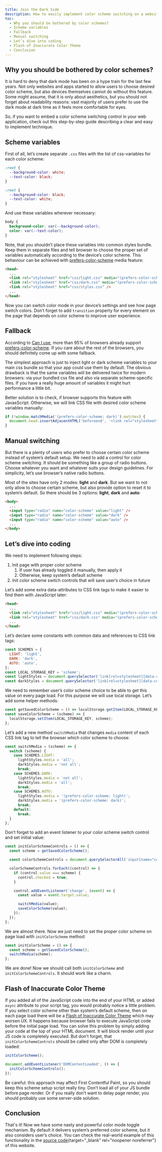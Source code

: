 ```yaml
---
title: Join the Dark Side
description: How to easily implement color scheme switching on a website.
toc:
  - Why you should be bothered by color schemes?
  - Scheme variables
  - Fallback
  - Manual switching
  - Let’s dive into coding
  - Flash of Inaccurate Color Theme
  - Conclusion
---
```


## Why you should be bothered by color schemes?
It is hard to deny that dark mode has been on a hype train for the last few years. Not only websites and apps started to allow users to choose desired color scheme, but also devices themselves cannot do without this feature. Some might assume, that it is only about aesthetics, but you should not forget about readability reasons: vast majority of users prefer to use the dark mode at dark time as it feels more comfortable for eyes.

So, if you want to embed a color scheme switching control in your web application, check out this step-by-step guide describing a clear and easy to implement technique.

## Scheme variables

First of all, let’s create separate `.css` files with the list of css-variables for each color scheme:

```css
:root {
  --background-color: white;
  --text-color: black;
}
```

```css
:root {
  --background-color: black;
  --text-color: white;
}
```

And use these variables wherever necessary:

```css
body {
  background-color: var(--background-color);
  color: var(--text-color);
}
```

Note, that you shouldn’t place these variables into common styles bundle. Keep them in separate files and tell browser to choose the proper set of variables automatically according to the device’s color scheme. This behaviour can be achieved with [prefers-color-scheme](https://developer.mozilla.org/en-US/docs/Web/CSS/@media/prefers-color-scheme) media feature:

```html
<head>
  ...
  <link rel="stylesheet" href="css/light.css" media="(prefers-color-scheme: light)" />
  <link rel="stylesheet" href="css/dark.css" media="(prefers-color-scheme: dark)" />
  <link rel="stylesheet" href="css/styles.css" />
  ...
</head>
```

Now you can switch color mode in your device’s settings and see how page switch colors. Don’t forget to add `transition` property for every element on the page that depends on color scheme to improve user experience.

## Fallback

According to [Can I use](https://caniuse.com/?search=prefers-color-scheme), more than 95% of browsers already support [prefers-color-scheme](https://developer.mozilla.org/en-US/docs/Web/CSS/@media/prefers-color-scheme). If you care about the rest of the browsers, you should definitely come up with some fallback.

The simplest approach is just to inject light or dark scheme variables to your main css bundle so that your app could use them by default. The obvious drawback is that the same variables will be delivered twice for modern browsers: via your bundled css file and also via separate scheme-specific files. If you have a really huge amount of variables it might hurt performance a little bit.

Better solution is to check, if browser supports this feature with JavasScript. Otherwise, we will link CSS file with desired color scheme variables manually:

```jsx
if (!window.matchMedia('(prefers-color-scheme: dark)').matches) {
  document.head.insertAdjacentHTML('beforeend', '<link rel="stylesheet" href="css/light.css">');
}
```

## Manual switching

But there is a plenty of users who prefer to choose certain color scheme instead of system’s default setup. We need to add a control for color scheme switching. It should be something like a group of radio buttons. Choose whatever you want and whatever suits your design guidelines. For simplicity, let’s use browser’s native radio buttons.

Most of the sites have only 2 modes: **light** and **dark**. But we want to not only allow to choose certain scheme, but also provide option to reset it to system’s default. So there should be 3 options: **light**, **dark** and **auto**:

```html
<body>
  ...
  <input type="radio" name="color-scheme" value="light" />
  <input type="radio" name="color-scheme" value="dark" />
  <input type="radio" name="color-scheme" value="auto" />
  ...
</body>
```

## Let’s dive into coding

We need to implement following steps:

1. Init page with proper color scheme
   1. If user has already toggled it manually, then apply it
   2. Otherwise, keep system’s default scheme
2. Init color scheme switch controls that will save user’s choice in future

Let’s add some extra data-attributes to CSS link tags to make it easier to find them with JavaScript later:

```html
<head>
  ...
  <link rel="stylesheet" href="css/light.css" media="(prefers-color-scheme: light)" data-color-scheme="light" />
  <link rel="stylesheet" href="css/dark.css" media="(prefers-color-scheme: dark)" data-color-scheme="dark" />
  ...
</head>
```

Let’s declare some constants with common data and references to CSS link tags:

```js
const SCHEMES = {
  LIGHT: 'light',
  DARK: 'dark',
  AUTO: 'auto',
};
const LOCAL_STORAGE_KEY = 'scheme';
const lightStyles = document.querySelector('link[rel=stylesheet][data-color-scheme="light"]');
const darkStyles = document.querySelector('link[rel=stylesheet][data-color-scheme="dark"]');
```

We need to remember user’s color scheme choice to be able to get this value on every page load. For this purpose we will use local storage. Let’s add some helper methods:

```js
const getSavedColorScheme = () => localStorage.getItem(LOCAL_STORAGE_KEY) || SCHEMES.AUTO;
const saveColorScheme = (scheme) => {
  localStorage.setItem(LOCAL_STORAGE_KEY, scheme);
};
```

Let’s add a new method `switchMedia` that changes `media` content of each CSS link tag to tell the browser which color scheme to choose:

```js
const switchMedia = (scheme) => {
  switch (scheme) {
    case SCHEMES.LIGHT:
      lightStyles.media = 'all';
      darkStyles.media = 'not all';
      break;
    case SCHEMES.DARK:
      lightStyles.media = 'not all';
      darkStyles.media = 'all';
      break;
    case SCHEMES.AUTO:
      lightStyles.media = '(prefers-color-scheme: light)';
      darkStyles.media = '(prefers-color-scheme: dark)';
      break;
    default:
      break;
  }
};
```

Don’t forget to add an event listener to your color scheme switch control and set initial value:

```js
const initColorSchemeControls = () => {
  const scheme = getSavedColorScheme();

  const colorSchemeControls = document.querySelectorAll('input[name="color-scheme"]');

  colorSchemeControls.forEach((control) => {
    if (control.value === scheme) {
      control.checked = true;
    }

    control.addEventListener('change', (event) => {
      const value = event.target.value;

      switchMedia(value);
      saveColorScheme(value);
    });
  });
};
```

We are almost there. Now we just need to set the proper color scheme on page load with `initColorScheme` method:

```js
const initColorScheme = () => {
  const scheme = getSavedColorScheme();
  switchMedia(scheme);
};
```

We are done! Now we should call both `initColorScheme` and `initColorSchemeControls`. It should work like a charm.

## Flash of Inaccurate Color Theme

If you added all of the JavaScript code into the end of your HTML or added `async` attribute to your script tag, you would probably notice a little problem. If you select color scheme other than system’s default scheme, then on each page load there will be a [Flash of Inaccurate Color Theme](https://css-tricks.com/flash-of-inaccurate-color-theme-fart/) which may worsen UX. It happens because browser fails to execute JavaScript code before the initial page load. You can solve this problem by simply adding your code at the top of your HTML document. It will block render until your JS code is completely executed. But don’t forget, that `initColorSchemeControls` should be called only after DOM is completely loaded:

```js
initColorScheme();

document.addEventListener('DOMContentLoaded', () => {
  initColorSchemeControls();
});
```

Be careful: this approach may affect First Contentful Paint, so you should keep this scheme setup script really tiny. Don’t load all of your JS bundle before page render. Or if you really don’t want to delay page render, you should probably use some server-side solution.

## Conclusion

That's it! Now we have some nasty and powerful color mode toggle mechanism. By default it delivers system’s preferred color scheme, but it also considers user’s choice. You can check the real-world example of this functionality in the [source code](https://github.com/kirillunlimited/kirillunlimited.com){target="\_blank" rel="noopener noreferrer"} of this website.
